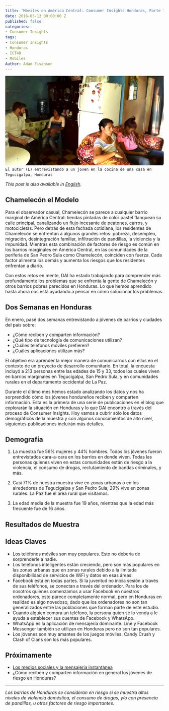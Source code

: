 ```yaml
---
title: 'Móviles en América Central: Consumer Insights Honduras, Parte 1'
date: 2016-05-13 09:00:00 Z
published: false
categories:
- Consumer Insights
tags:
- Consumer Insights
- Honduras
- ICT4D
- Mobiles
Author: Adam Fivenson
---
```


![Revised3.jpg](/uploads/Revised3.jpg)`El autor (L) entrevistando a un joven en la cocina de una casa en Tegucigalpa, Honduras`

*This post is also available in [English](dai-global-digital.com/consumer%20insights/2016/04/13/honduras-consumer-insights.html).*

## Chamelecón el Modelo

Para el observador casual, Chamelecón se parece a cualquier barrio marginal de América Central: tiendas pintadas de color pastel flanquean su calle principal, canalizando un flujo incesante de peatones, carros, y motocicletas. Pero detrás de esta fachada cotidiana, los residentes de Chamelecón se enfrentan a algunos grandes retos: pobreza, desempleo, migración, desintegración familiar, infiltración de pandillas, la violencia y la impunidad. Mientras esta combinación de factores de riesgo es común en los barrios marginales en América Central, en las comunidades de la periferia de San Pedro Sula como Chamelecón, coinciden con fuerza. Cada factor alimenta los demás y aumenta los riesgos que los residentes enfrentan a diario. 

Con estos retos en mente, DAI ha estado trabajando para comprender más profundamente  los problemas que se enfrenta la gente de Chamelecón y otros barrios pobres parecidos en  Honduras.  Lo que hemos aprendido hasta ahora nos está ayudando a pensar en cómo solucionar los problemas.

## Dos Semanas en Honduras

En enero, pasé dos semanas entrevistando a jóvenes  de barrios y ciudades del país sobre: 

* ¿Cómo reciben y comparten información?
* ¿Qué tipo de tecnología de comunicaciones utilizan? 
* ¿Cuáles teléfonos móviles prefieren?
* ¿Cuáles aplicaciones utilizan más?

El objetivo era aprender la mejor manera de comunicarnos con ellos en el contexto de un proyecto de desarrollo comunitario. En total, la encuesta incluyó a 213 personas entre las edades de 15 y 33, todos los cuales viven en barrios marginales en Tegucigalpa, San Pedro Sula, y en comunidades rurales en el departamento occidental de La Paz.

Durante el último mes hemos estado analizando los datos y nos ha sorprendido cómo los jóvenes hondureños reciben y comparten información. Esta es la primera de una serie de publicaciones en el blog que explorarán la situación en Honduras y lo que DAI encontró a través del proceso de Consumer Insights. Hoy vamos a cubrir sólo los datos demográficos de la muestra y con algunos conocimientos de alto nivel, siguientes publicaciones incluirán más detalles. 

## Demografía

1. La muestra fue 56% mujeres y 44% hombres. Todos los jóvenes fueron entrevistados cara-a-cara en los barrios en donde viven. Todas las personas quienes viven en estas comunidades están de riesgo a la violencia, el consumo de drogas, reclutamiento de bandas criminales, y más.

2. Casi 71% de nuestra muestra vive en zonas urbanas o en los alrededores de Tegucigalpa y San Pedro Sula; 29% vive en zonas rurales. La Paz fue el área rural que visitamos.

3. La edad media de la muestra fue 19 años, mientras que la edad más frecuente fue de 16 años.

## Resultados de Muestra

<script id="infogram_0_FSJlq7JKrIbUHUZi" title="Espanol Honduras Mobile Use" src="//e.infogr.am/js/embed.js?smF" type="text/javascript"></script>

## Ideas Claves

* Los teléfonos móviles son muy populares. Esto no debería de sorprenderle a nadie.
* Los teléfonos inteligentes están creciendo, pero son más populares en las zonas urbanas que en zonas rurales debido a la limitada disponibilidad de servicios de WiFi y datos en esas áreas.
* Facebook está en todas partes. Si la juventud no inicia sesión a través de sus teléfonos, se conectan a través del ordenador. Para los de nosotros quienes comenzamos a usar Facebook en nuestros ordenadores, esto parece completamente normal, pero en Honduras en realidad es algo novedoso, dado que los ordenadores no son tan generalizados entre las poblaciones que forman parte de este estudio.
* Cuando alguien compra un teléfono, la persona quien se lo venda a le ayuda a establecer sus cuentas de Facebook y WhatsApp.
* WhatsApp es la aplicación de mensajería dominante. Line y Facebook Messenger también se utilizan en Honduras pero no son tan populares.
* Los jóvenes son muy amantes de los juegos móviles. Candy Crush y Clash of Clans son los más populares.

## Próximamente
* [Los medios sociales y la mensajería instantánea](dai-global-digital.com/consumer%20insights/2016/04/27/mobiles-in-central-america-consumer-insights-honduras-part-2.html)
* ¿Cómo reciben y comparten información en general los jóvenes de riesgo en Honduras?

***

*Los  barrios de Honduras se consideran en riesgo si se muestra altos niveles de violencia doméstica, el consumo de drogas, y/o con presencia de pandillas, u otros factores de riesgo importantes.*